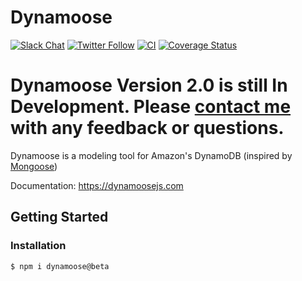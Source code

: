 # Dynamoose

[![Slack Chat](https://img.shields.io/badge/chat-on%20slack-informational.svg)](https://join.slack.com/t/dynamoose/shared_invite/enQtODM4OTI0MTc1NDc3LWI3MmNhMThmNmJmZDk5MmUxOTZmMGEwNGQzNTRkMjhjZGJlNGM5M2JmZjMzMzlkODRhMGY3MTQ5YjQ2Nzg3YTY) [![Twitter Follow](https://img.shields.io/twitter/follow/dynamoosejs?style=social)](https://twitter.com/DynamooseJS) [![CI](https://github.com/dynamoosejs/dynamoose/workflows/CI/badge.svg)](https://github.com/dynamoosejs/dynamoose/actions) [![Coverage Status](https://coveralls.io/repos/github/dynamoosejs/dynamoose/badge.svg?branch=master)](https://coveralls.io/github/dynamoosejs/dynamoose?branch=master)

# Dynamoose Version 2.0 is still In Development. Please [contact me](https://charlie.fish/contact) with any feedback or questions.

Dynamoose is a modeling tool for Amazon's DynamoDB (inspired by [Mongoose](http://mongoosejs.com/))

Documentation: https://dynamoosejs.com


## Getting Started

### Installation

```sh
$ npm i dynamoose@beta
```
